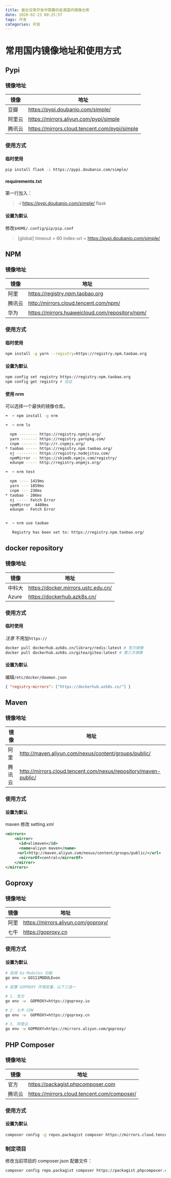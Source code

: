 ```yaml
---
title: 最全日常开发中需要的各类国内镜像仓库
date: 2020-02-23 00:25:57
tags: 开发
categories: 开发
---
```

# 常用国内镜像地址和使用方式

## Pypi

### 镜像地址

| 镜像   | 地址                                          |
| ------ | --------------------------------------------- |
| 豆瓣   | https://pypi.doubanio.com/simple/             |
| 阿里云 | https://mirrors.aliyun.com/pypi/simple        |
| 腾讯云 | https://mirrors.cloud.tencent.com/pypi/simple |

### 使用方式

#### 临时使用

```bash
pip install flask -i https://pypi.doubanio.com/simple/
```

#### requirements.txt

第一行加入：

> -i https://pypi.doubanio.com/simple/
> flask

#### 设置为默认

修改`$HOME/.config/pip/pip.conf`

> [global]
> timeout = 60
> index-url = https://pypi.doubanio.com/simple/

## NPM

### 镜像地址

| 镜像   | 地址                                            |
| ------ | ----------------------------------------------- |
| 阿里   | https://registry.npm.taobao.org                 |
| 腾讯云 | http://mirrors.cloud.tencent.com/npm/           |
| 华为   | https://mirrors.huaweicloud.com/repository/npm/ |

### 使用方式

#### 临时使用

```bash
npm install -g yarn --registry=https://registry.npm.taobao.org
```

#### 设置为默认

```bash
npm config set registry https://registry.npm.taobao.org
npm config get registry # 验证
```

#### 使用 nrm

可以选择一个最快的镜像仓库。

```bash
➜  ~ npm install -g nrm

➜  ~ nrm ls

  npm -------- https://registry.npmjs.org/
  yarn ------- https://registry.yarnpkg.com/
  cnpm ------- http://r.cnpmjs.org/
* taobao ----- https://registry.npm.taobao.org/
  nj --------- https://registry.nodejitsu.com/
  npmMirror -- https://skimdb.npmjs.com/registry/
  edunpm ----- http://registry.enpmjs.org/

➜  ~ nrm test

  npm ---- 1419ms
  yarn --- 1859ms
  cnpm --- 238ms
* taobao - 206ms
  nj ----- Fetch Error
  npmMirror  4480ms
  edunpm - Fetch Error


➜  ~ nrm use taobao

   Registry has been set to: https://registry.npm.taobao.org/
```

## docker repository

### 镜像地址

| 镜像   | 地址                                |
| ------ | ----------------------------------- |
| 中科大 | https://docker.mirrors.ustc.edu.cn/ |
| Azure  | https://dockerhub.azk8s.cn/         |

### 使用方式

#### 临时使用

_注意_ 不用加`https://`

```bash
docker pull dockerhub.azk8s.cn/library/redis:latest # 官方镜像
docker pull dockerhub.azk8s.cn/gitea/gitea:latest # 第三方镜像
```

#### 设置为默认

编辑`/etc/docker/daemon.json`

```json
{ "registry-mirrors": ["https://dockerhub.azk8s.cn/"] }
```

## Maven

### 镜像地址

| 镜像   | 地址                                                            |
| ------ | --------------------------------------------------------------- |
| 阿里   | http://maven.aliyun.com/nexus/content/groups/public/            |
| 腾讯云 | http://mirrors.cloud.tencent.com/nexus/repository/maven-public/ |

### 使用方式

#### 设置为默认

maven 修改 setting.xml

```xml
<mirrors>
    <mirror>
      <id>alimaven</id>
      <name>aliyun maven</name>
  　　<url>http://maven.aliyun.com/nexus/content/groups/public/</url>
      <mirrorOf>central</mirrorOf>
    </mirror>
</mirrors>
```

## Goproxy

### 镜像地址

| 镜像 | 地址                                |
| ---- | ----------------------------------- |
| 阿里 | https://mirrors.aliyun.com/goproxy/ |
| 七牛 | https://goproxy.cn                  |

### 使用方式

#### 设置为默认

```bash
# 启用 Go Modules 功能
go env -w GO111MODULE=on

# 配置 GOPROXY 环境变量，以下三选一

# 1. 官方
go env -w  GOPROXY=https://goproxy.io

# 2. 七牛 CDN
go env -w  GOPROXY=https://goproxy.cn

# 3. 阿里云
go env -w GOPROXY=https://mirrors.aliyun.com/goproxy/

```

## PHP Composer

### 镜像地址

| 镜像   | 地址                                        |
| ------ | ------------------------------------------- |
| 官方   | https://packagist.phpcomposer.com           |
| 腾讯云 | https://mirrors.cloud.tencent.com/composer/ |

### 使用方式

#### 设置为默认

```bash
composer config -g repos.packagist composer https://mirrors.cloud.tencent.com/composer/
```

### 制定项目

修改当前项目的 composer.json 配置文件：

```bash
composer config repo.packagist composer https://packagist.phpcomposer.com
```
